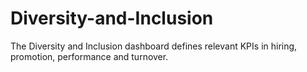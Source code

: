 # Diversity-and-Inclusion
The Diversity and Inclusion dashboard defines relevant KPIs in hiring, promotion, performance and turnover.
